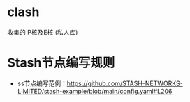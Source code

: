 # clash
收集的
P核及E核
(私人库)


# Stash节点编写规则
* ss节点编写范例：https://github.com/STASH-NETWORKS-LIMITED/stash-example/blob/main/config.yaml#L206
